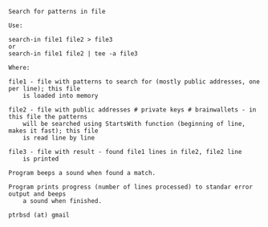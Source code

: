 	Search for patterns in file

	Use:

	search-in file1 file2 > file3
	or
	search-in file1 file2 | tee -a file3

	Where:

	file1 - file with patterns to search for (mostly public addresses, one per line); this file
		is loaded into memory

	file2 - file with public addresses # private keys # brainwallets - in this file the patterns
		will be searched using StartsWith function (beginning of line, makes it fast); this file
		is read line by line

	file3 - file with result - found file1 lines in file2, file2 line
		is printed

	Program beeps a sound when found a match.

	Program prints progress (number of lines processed) to standar error output and beeps
		a sound when finished.

	ptrbsd (at) gmail
